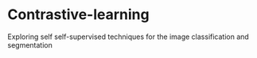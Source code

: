 # Contrastive-learning
Exploring self self-supervised techniques for the image classification and segmentation
